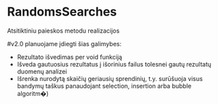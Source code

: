 RandomsSearches
===============

Atsitiktiniu paieskos metodu realizacijos

#v2.0 planuojame įdiegti šias galimybes:
 - Rezultato išvedimas per void funkciją
 - Išveda gautuosius rezultatus į išorinius failus tolesnei gautų rezultatų duomenų analizei
 - Išrenka nurodytą skaičių geriausių sprendinių, t.y. surūšuoja visus bandymų taškus panaudojant selection, insertion arba bubble algoritm�)
